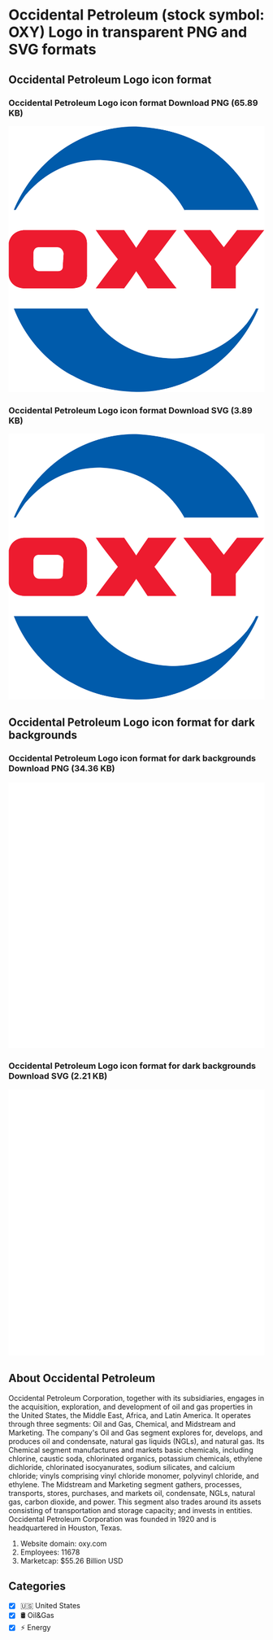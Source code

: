 # Occidental Petroleum (stock symbol: OXY) Logo in transparent PNG and SVG formats

## Occidental Petroleum Logo icon format

### Occidental Petroleum Logo icon format Download PNG (65.89 KB)

![Occidental Petroleum Logo icon format Download PNG (65.89 KB)](/img/orig/OXY-6f3438e9.png)

### Occidental Petroleum Logo icon format Download SVG (3.89 KB)

![Occidental Petroleum Logo icon format Download SVG (3.89 KB)](/img/orig/OXY-2c8a99cb.svg)

## Occidental Petroleum Logo icon format for dark backgrounds

### Occidental Petroleum Logo icon format for dark backgrounds Download PNG (34.36 KB)

![Occidental Petroleum Logo icon format for dark backgrounds Download PNG (34.36 KB)](/img/orig/OXY.D-2f2fa867.png)

### Occidental Petroleum Logo icon format for dark backgrounds Download SVG (2.21 KB)

![Occidental Petroleum Logo icon format for dark backgrounds Download SVG (2.21 KB)](/img/orig/OXY.D-74cdaef1.svg)

## About Occidental Petroleum

Occidental Petroleum Corporation, together with its subsidiaries, engages in the acquisition, exploration, and development of oil and gas properties in the United States, the Middle East, Africa, and Latin America. It operates through three segments: Oil and Gas, Chemical, and Midstream and Marketing. The company's Oil and Gas segment explores for, develops, and produces oil and condensate, natural gas liquids (NGLs), and natural gas. Its Chemical segment manufactures and markets basic chemicals, including chlorine, caustic soda, chlorinated organics, potassium chemicals, ethylene dichloride, chlorinated isocyanurates, sodium silicates, and calcium chloride; vinyls comprising vinyl chloride monomer, polyvinyl chloride, and ethylene. The Midstream and Marketing segment gathers, processes, transports, stores, purchases, and markets oil, condensate, NGLs, natural gas, carbon dioxide, and power. This segment also trades around its assets consisting of transportation and storage capacity; and invests in entities. Occidental Petroleum Corporation was founded in 1920 and is headquartered in Houston, Texas.

1. Website domain: oxy.com
2. Employees: 11678
3. Marketcap: $55.26 Billion USD


## Categories
- [x] 🇺🇸 United States
- [x] 🛢 Oil&Gas
- [x] ⚡ Energy
